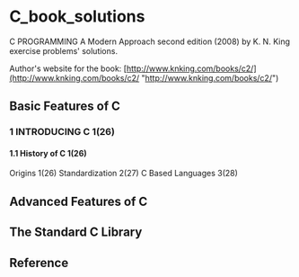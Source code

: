 # C_book_solutions
C PROGRAMMING A Modern Approach second edition (2008) by K. N. King exercise problems' solutions.

Author's website for the book: [http://www.knking.com/books/c2/](http://www.knking.com/books/c2/ "http://www.knking.com/books/c2/")

## Basic Features of C
### 1 INTRODUCING C    1(26)
#### 1.1 History of C    1(26)
 Origins    1(26)
 Standardization    2(27)
 C Based Languages    3(28)

## Advanced Features of C

## The Standard C Library

## Reference
